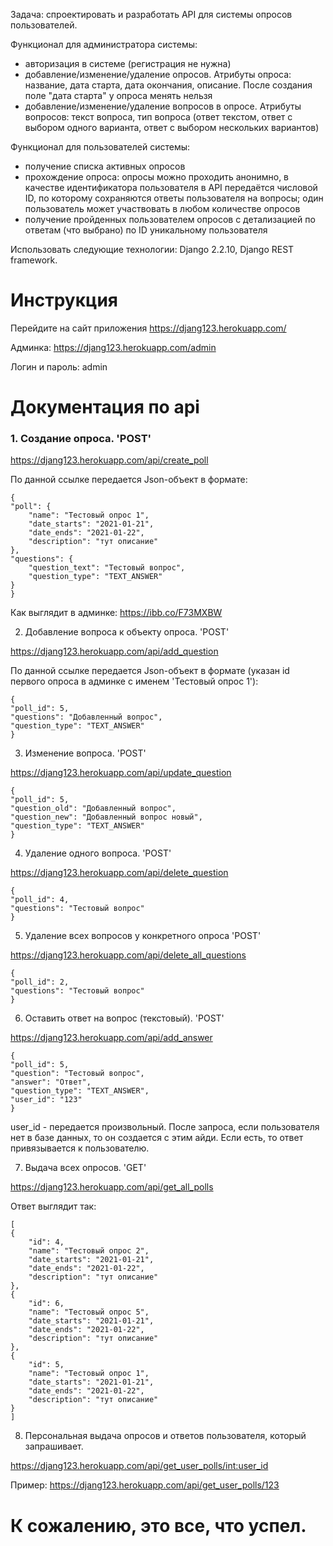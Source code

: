 Задача: спроектировать и разработать API для системы опросов пользователей.

Функционал для администратора системы:

- авторизация в системе (регистрация не нужна)
- добавление/изменение/удаление опросов. Атрибуты опроса: название, дата старта, дата окончания, описание. После создания поле "дата старта" у опроса менять нельзя
- добавление/изменение/удаление вопросов в опросе. Атрибуты вопросов: текст вопроса, тип вопроса (ответ текстом, ответ с выбором одного варианта, ответ с выбором нескольких вариантов)

Функционал для пользователей системы:

- получение списка активных опросов
- прохождение опроса: опросы можно проходить анонимно, в качестве идентификатора пользователя в API передаётся числовой ID, по которому сохраняются ответы пользователя на вопросы; один пользователь может участвовать в любом количестве опросов
- получение пройденных пользователем опросов с детализацией по ответам (что выбрано) по ID уникальному пользователя

Использовать следующие технологии: Django 2.2.10, Django REST framework.

# Инструкция
Перейдите на сайт приложения https://djang123.herokuapp.com/

Админка: https://djang123.herokuapp.com/admin

Логин и пароль: admin

# Документация по api

### 1. Создание опроса. 'POST'

https://djang123.herokuapp.com/api/create_poll

По данной ссылке передается Json-объект в формате:

    {
    "poll": {
        "name": "Тестовый опрос 1",
        "date_starts": "2021-01-21",
        "date_ends": "2021-01-22",
        "description": "тут описание"
    },
    "questions": {
        "question_text": "Тестовый вопрос",
        "question_type": "TEXT_ANSWER"
    }
    }
Как выглядит в админке: https://ibb.co/F73MXBW

    
2. Добавление вопроса к объекту опроса. 'POST'

https://djang123.herokuapp.com/api/add_question

По данной ссылке передается Json-объект в формате (указан id первого опроса в админке с именем 'Тестовый опрос 1'):

    {
    "poll_id": 5,
    "questions": "Добавленный вопрос",
    "question_type": "TEXT_ANSWER"
    }

3. Изменение вопроса. 'POST'

https://djang123.herokuapp.com/api/update_question

    {
    "poll_id": 5,
    "question_old": "Добавленный вопрос",
    "question_new": "Добавленный вопрос новый",
    "question_type": "TEXT_ANSWER"
    }
    
 4. Удаление одного вопроса. 'POST'
 
 https://djang123.herokuapp.com/api/delete_question
 
    {
    "poll_id": 4,
    "questions": "Тестовый вопрос"
    }
 
 5. Удаление всех вопросов у конкретного опроса 'POST'
 
 https://djang123.herokuapp.com/api/delete_all_questions
 
    {
    "poll_id": 2,
    "questions": "Тестовый вопрос"
    }
    
6. Оставить ответ на вопрос (текстовый). 'POST'

https://djang123.herokuapp.com/api/add_answer

    {
    "poll_id": 5,
    "question": "Тестовый вопрос",
    "answer": "Ответ",
    "question_type": "TEXT_ANSWER",
    "user_id": "123"
    }
user_id - передается произвольный. После запроса, если пользователя нет в базе данных, то он создается с этим айди. Если есть, то ответ привязывается к пользователю.

7. Выдача всех опросов. 'GET'

https://djang123.herokuapp.com/api/get_all_polls

Ответ выглядит так:
    
    [
    {
        "id": 4,
        "name": "Тестовый опрос 2",
        "date_starts": "2021-01-21",
        "date_ends": "2021-01-22",
        "description": "тут описание"
    },
    {
        "id": 6,
        "name": "Тестовый опрос 5",
        "date_starts": "2021-01-21",
        "date_ends": "2021-01-22",
        "description": "тут описание"
    },
    {
        "id": 5,
        "name": "Тестовый опрос 1",
        "date_starts": "2021-01-21",
        "date_ends": "2021-01-22",
        "description": "тут описание"
    }
    ]

8. Персональная выдача опросов и ответов пользователя, который запрашивает. 

https://djang123.herokuapp.com/api/get_user_polls/<int:user_id>

Пример:
https://djang123.herokuapp.com/api/get_user_polls/123


# К сожалению, это все, что успел. 
